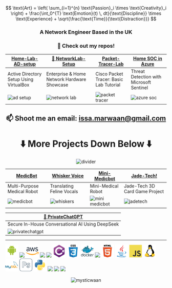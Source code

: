 $$
\text{Art} = \left( \sum_{i=1}^{n} \text{Passion}_i \times \text{Creativity}_i \right) + \frac{\int_0^{T} \text{Emotion}(t) \, dt}{\text{Discipline}} \times \text{Experience} + \sqrt{\frac{\text{Time}}{\text{Distraction}}}
$$

<h3 align="center">A Network Engineer Based in the UK</h3>

<h3 align="center"> 🚀 Check out my repos!</h3>

<div align="center">

| [Home-Lab-AD-setup](https://github.com/Mysticwaan/Home-Lab-AD-setup) | [🧪 NetworkLab-Setup](https://github.com/Mysticwaan/NetworkLab-Setup) | [Packet-Tracer-Lab](https://github.com/Mysticwaan/Packet-Tracer-Lab) | [Home SOC in Azure](https://github.com/Mysticwaan/Home-SOC-in-Azure) |
|---------------------------------------------------|-------------------------------------------------------------|-------------------------------------------------------------|-----------------------------------------------|
| Active Directory Setup Using VirtualBox | Enterprise & Home Network Hardware Showcase | Cisco Packet Tracer: Basic Lab Tutorial | Threat Detection with Microsoft Sentinel |
![ad setup](https://github.com/user-attachments/assets/e407d109-6cfb-4292-ba5b-4cb81ef195c4) | ![network lab](https://github.com/user-attachments/assets/59db5283-2ea2-44cb-a3cc-f2140b228690) | ![packet tracer](https://github.com/user-attachments/assets/b4a6ca2a-a505-47ae-9fee-6c66f6ff5e9b) | ![azure soc](https://github.com/user-attachments/assets/742d8bc0-7b79-455e-bdfd-2c9a47b49ef5) |

<div align="center">

## 📫 Shoot me an email: **issa.marwaan@gmail.com**

</div>

# :arrow_down: More Projects Down Below :arrow_down:

![divider](https://github.com/user-attachments/assets/03d16a07-a0ad-4ec5-825b-2dcbf57ba4d4)

| [MedicBot](https://github.com/Mysticwaan/MedicBot) | [Whisker Voice](https://github.com/Mysticwaan/Whiskers-Voice) | [Mini-Medicbot](https://github.com/Mysticwaan/Mini-Medicbot) | [Jade-Tech!](https://github.com/Mysticwaan/JadeTech) |
|---------------------------------------------------|-----------------------------------------------|-------------------------------------------------------------|-------------------------------------------------------------|
| Multi-Purpose Medical Robot | Translating Feline Vocals | Mini-Medical Robot | Jade-Tech 3D Card Game Project |
![medicbot](https://github.com/user-attachments/assets/82c958da-4cef-4d85-bcde-f86d49c5d5c1) | ![whiskers](https://github.com/user-attachments/assets/8c8d33cc-db3f-486e-88a6-81a8f31ca9fc) | ![mini medicbot](https://github.com/user-attachments/assets/a5d3a5dd-b76b-451a-8f48-edb05ec163bc) | ![jadetech](https://github.com/user-attachments/assets/4f15c099-16bd-4b84-a9d1-599eb35f7c18) |

| [🧠 PrivateChatGPT](https://github.com/Mysticwaan/PrivateChatGPT) |
|-------------------------------------------------------------|
| Secure In-House Conversational AI Using DeepSeek |
![privatechatgpt](https://github.com/user-attachments/assets/75238edc-a447-4d13-a6ec-24deae757867) |

</div>

---



<div align="center">
 
<p align="left"> 
  <a href="https://developer.android.com" target="_blank"><img src="https://raw.githubusercontent.com/devicons/devicon/master/icons/android/android-original-wordmark.svg" width="40"/></a>
  <a href="https://www.arduino.cc/" target="_blank"><img src="https://cdn.worldvectorlogo.com/logos/arduino-1.svg" width="40"/></a>
  <a href="https://aws.amazon.com" target="_blank"><img src="https://raw.githubusercontent.com/devicons/devicon/master/icons/amazonwebservices/amazonwebservices-original-wordmark.svg" width="40"/></a>
  <a href="https://azure.microsoft.com" target="_blank"><img src="https://www.vectorlogo.zone/logos/microsoft_azure/microsoft_azure-icon.svg" width="40"/></a>
  <a href="https://www.blender.org/" target="_blank"><img src="https://download.blender.org/branding/community/blender_community_badge_white.svg" width="40"/></a>
  <a href="https://www.w3schools.com/cs/" target="_blank"><img src="https://raw.githubusercontent.com/devicons/devicon/master/icons/csharp/csharp-original.svg" width="40"/></a>
  <a href="https://www.w3schools.com/css/" target="_blank"><img src="https://raw.githubusercontent.com/devicons/devicon/master/icons/css3/css3-original-wordmark.svg" width="40"/></a>
  <a href="https://www.docker.com/" target="_blank"><img src="https://raw.githubusercontent.com/devicons/devicon/master/icons/docker/docker-original-wordmark.svg" width="40"/></a>
  <a href="https://git-scm.com/" target="_blank"><img src="https://www.vectorlogo.zone/logos/git-scm/git-scm-icon.svg" width="40"/></a>
  <a href="https://www.w3.org/html/" target="_blank"><img src="https://raw.githubusercontent.com/devicons/devicon/master/icons/html5/html5-original-wordmark.svg" width="40"/></a>
  <a href="https://www.java.com" target="_blank"><img src="https://raw.githubusercontent.com/devicons/devicon/master/icons/java/java-original.svg" width="40"/></a>
  <a href="https://developer.mozilla.org/en-US/docs/Web/JavaScript" target="_blank"><img src="https://raw.githubusercontent.com/devicons/devicon/master/icons/javascript/javascript-original.svg" width="40"/></a>
  <a href="https://www.linux.org/" target="_blank"><img src="https://raw.githubusercontent.com/devicons/devicon/master/icons/linux/linux-original.svg" width="40"/></a>
  <a href="https://www.mysql.com/" target="_blank"><img src="https://raw.githubusercontent.com/devicons/devicon/master/icons/mysql/mysql-original-wordmark.svg" width="40"/></a>
  <a href="https://www.photoshop.com/en" target="_blank"><img src="https://raw.githubusercontent.com/devicons/devicon/master/icons/photoshop/photoshop-line.svg" width="40"/></a>
  <a href="https://www.python.org" target="_blank"><img src="https://raw.githubusercontent.com/devicons/devicon/master/icons/python/python-original.svg" width="40"/></a>
  <a href="https://pytorch.org/" target="_blank"><img src="https://www.vectorlogo.zone/logos/pytorch/pytorch-icon.svg" width="40"/></a>
  <a href="https://www.tensorflow.org" target="_blank"><img src="https://www.vectorlogo.zone/logos/tensorflow/tensorflow-icon.svg" width="40"/></a>
  <a href="https://unity.com/" target="_blank"><img src="https://www.vectorlogo.zone/logos/unity3d/unity3d-icon.svg" width="40"/></a>
</p>

</div>

<div align="center">
<p><img align="center" src="https://github-readme-stats.vercel.app/api/top-langs?username=mysticwaan&show_icons=true&locale=en&layout=compact" alt="mysticwaan" /></p>
</div>
